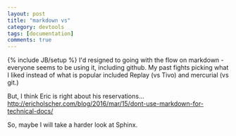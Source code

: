 ```yaml
---
layout: post
title: "markdown vs"
category: devtools
tags: [documentation]
comments: true
---
```

{% include JB/setup %}
I'd resigned to going with the flow on markdown - everyone seems to be using it, including github.  My past fights picking what I liked instead of what is popular included Replay (vs Tivo) and mercurial (vs git.)

But, I think Eric is right about his reservations...
<http://ericholscher.com/blog/2016/mar/15/dont-use-markdown-for-technical-docs/>
  
So, maybe I will take a harder look at Sphinx.

